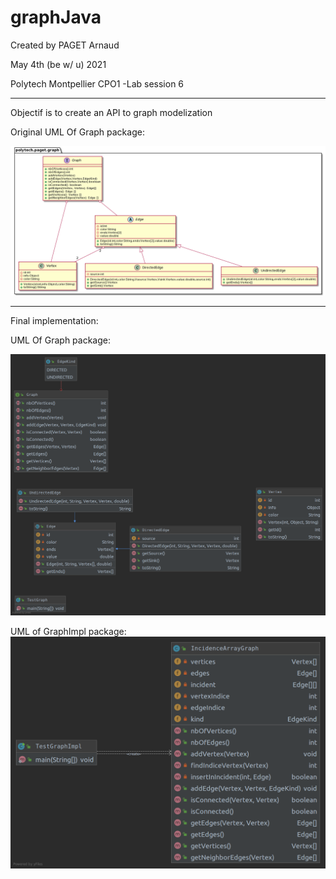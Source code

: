 # graphJava

Created by PAGET Arnaud

May 4th (be w/ u) 2021

Polytech Montpellier
CPO1 -Lab session 6
***
Objectif is to create an API to graph modelization

Original UML Of Graph package:

![UML Of Graph package(origine)](https://github.com/pagetArnaud/graphJava/blob/main/graph.png)

***
Final implementation:


UML Of Graph package:

![UML Of Graph package](https://github.com/pagetArnaud/graphJava/blob/main/Package%20graph.png)

UML of GraphImpl package:
![UML Of GraphImpl package](https://github.com/pagetArnaud/graphJava/blob/main/Package%20graphImpl.png)
